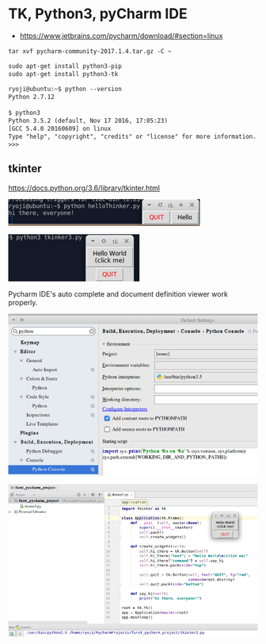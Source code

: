 TK, Python3, pyCharm IDE
========================
 * https://www.jetbrains.com/pycharm/download/#section=linux

```
tar xvf pycharm-community-2017.1.4.tar.gz -C ~
```

```
sudo apt-get install python3-pip
sudo apt-get install python3-tk
```

```
ryoji@ubuntu:~$ python --version
Python 2.7.12

$ python3
Python 3.5.2 (default, Nov 17 2016, 17:05:23)
[GCC 5.4.0 20160609] on linux
Type "help", "copyright", "credits" or "license" for more information.
>>>
```

tkinter
-------
https://docs.python.org/3.6/library/tkinter.html

![tkinter2](./thinker.png)

![tkinter3](./tkinter3.png)

Pycharm IDE's auto complete and document definition viewer work properly.

![pycharm config](py3pycharm.png)

![pycharm ide](pycharmsdk.png)